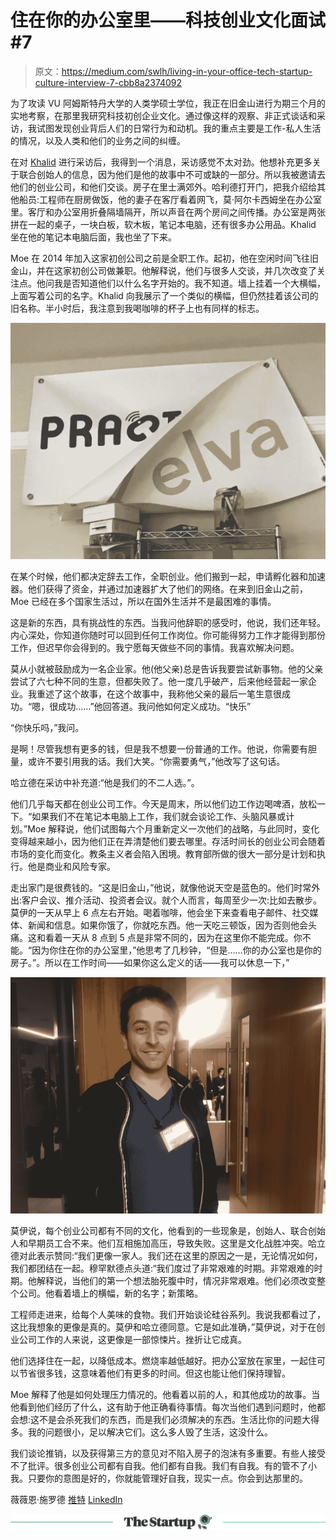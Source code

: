 # 住在你的办公室里——科技创业文化面试#7

> 原文：<https://medium.com/swlh/living-in-your-office-tech-startup-culture-interview-7-cbb8a2374092>

为了攻读 VU 阿姆斯特丹大学的人类学硕士学位，我正在旧金山进行为期三个月的实地考察，在那里我研究科技初创企业文化。通过像这样的观察、非正式谈话和采访，我试图发现创业背后人们的日常行为和动机。我的重点主要是工作-私人生活的情况，以及人类和他们的业务之间的纠缠。

在对 [Khalid](/swlh/24-7-workday-i-pitch-under-the-shower-interview-5-tech-startup-culture-e09886518421) 进行采访后，我得到一个消息，采访感觉不太对劲。他想补充更多关于联合创始人的信息，因为他们是他的故事中不可或缺的一部分。所以我被邀请去他们的创业公司，和他们交谈。房子在里士满郊外。哈利德打开门，把我介绍给其他船员:工程师在厨房做饭，他的妻子在客厅看着网飞，莫·阿尔卡西姆坐在办公室里。客厅和办公室用折叠隔墙隔开，所以声音在两个房间之间传播。办公室是两张拼在一起的桌子，一块白板，软木板，笔记本电脑，还有很多办公用品。Khalid 坐在他的笔记本电脑后面，我也坐了下来。

Moe 在 2014 年加入这家初创公司之前是全职工作。起初，他在空闲时间飞往旧金山，并在这家初创公司做兼职。他解释说，他们与很多人交谈，并几次改变了关注点。他问我是否知道他们以什么名字开始的。我不知道。墙上挂着一个大横幅，上面写着公司的名字。Khalid 向我展示了一个类似的横幅，但仍然挂着该公司的旧名称。半小时后，我注意到我喝咖啡的杯子上也有同样的标志。

![](img/d70e602411c478632811fdda07a2696c.png)

在某个时候，他们都决定辞去工作，全职创业。他们搬到一起，申请孵化器和加速器。他们获得了资金，并通过加速器扩大了他们的网络。在来到旧金山之前，Moe 已经在多个国家生活过，所以在国外生活并不是最困难的事情。

这是新的东西，具有挑战性的东西。当我问他辞职的感受时，他说，我们还年轻。内心深处，你知道你随时可以回到任何工作岗位。你可能得努力工作才能得到那份工作，但迟早你会得到的。我宁愿每天做些不同的事情。我喜欢解决问题。

莫从小就被鼓励成为一名企业家。他(他父亲)总是告诉我要尝试新事物。他的父亲尝试了六七种不同的生意，但都失败了。他一度几乎破产，后来他经营起一家企业。我重述了这个故事，在这个故事中，我称他父亲的最后一笔生意很成功。“嗯，很成功……”他回答道。我问他如何定义成功。“快乐”

“你快乐吗，”我问。

是啊！尽管我想有更多的钱，但是我不想要一份普通的工作。他说，你需要有胆量，或许不要引用我的话。我们大笑。“你需要勇气，”他改写了这句话。

哈立德在采访中补充道:“他是我们的不二人选。”。

他们几乎每天都在创业公司工作。今天是周末，所以他们边工作边喝啤酒，放松一下。“如果我们不在笔记本电脑上工作，我们就会谈论工作、头脑风暴或计划。”Moe 解释说，他们试图每六个月重新定义一次他们的战略，与此同时，变化变得越来越小，因为他们正在弄清楚他们要去哪里。存活时间长的创业公司会随着市场的变化而变化。教条主义者会陷入困境。教育部所做的很大一部分是计划和执行。他是商业和风险专家。

走出家门是很费钱的。“这是旧金山，”他说，就像他说天空是蓝色的。他们时常外出:客户会议、推介活动、投资者会议。就个人而言，每周至少一次:比如去散步。莫伊的一天从早上 6 点左右开始。喝着咖啡，他会坐下来查看电子邮件、社交媒体、新闻和信息。如果你饿了，你就吃东西。他一天吃三顿饭，因为否则他会头痛。这和看着一天从 8 点到 5 点是非常不同的，因为在这里你不能完成。你不能。“因为你住在你的办公室里，”他思考了几秒钟，“但是……你的办公室也是你的房子。”。所以在工作时间——如果你这么定义的话——我可以休息一下，”

![](img/f6f6c54ee69674c99f20e2513417e2e4.png)

莫伊说，每个创业公司都有不同的文化，他看到的一些现象是，创始人、联合创始人和早期员工合不来。他们互相施加高压，导致失败。这里是文化战胜冲突。哈立德对此表示赞同:“我们更像一家人。我们还在这里的原因之一是，无论情况如何，我们都团结在一起。穆罕默德点头道:“我们度过了非常艰难的时期。非常艰难的时期。他解释说，当他们的第一个想法胎死腹中时，情况非常艰难。他们必须改变整个公司。他看着墙上的横幅，新的名字；新策略。

工程师走进来，给每个人美味的食物。我们开始谈论硅谷系列。我说我都看过了，这比我想象的更像是真的。莫伊和哈立德同意。它是如此准确，”莫伊说，对于在创业公司工作的人来说，这更像是一部惊悚片。挫折让它成真。

他们选择住在一起，以降低成本。燃烧率越低越好。把办公室放在家里，一起住可以节省很多钱，这意味着他们有更多的时间。但这也能让他们保持理智。

Moe 解释了他是如何处理压力情况的。他看着以前的人，和其他成功的故事。当他看到他们经历了什么，这有助于他正确看待事情。每次当他们遇到问题时，他都会想:这不是会杀死我们的东西，而是我们必须解决的东西。生活比你的问题大得多。我的问题很小，足以解决它们。这么多人毁了生活，这没什么。

我们谈论推销，以及获得第三方的意见对不陷入房子的泡沫有多重要。有些人接受不了批评。很多创业公司都有自我。他们都有自我。我们有自我。有的管不了小我。只要你的意图是好的，你就能管理好自我，现实一点。你会到达那里的。

薇薇恩·施罗德
[推特](https://twitter.com/VivienneSchrode)
[LinkedIn](https://www.linkedin.com/in/vivienne-s-6955445a/)

[![](img/308a8d84fb9b2fab43d66c117fcc4bb4.png)](https://medium.com/swlh)